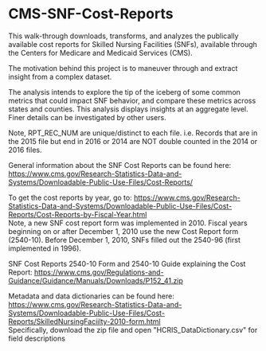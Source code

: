 # CMS-SNF-Cost-Reports

This walk-through downloads, transforms, and analyzes the publically available cost reports for Skilled Nursing Facilities (SNFs), available through the Centers for Medicare and Medicaid Services (CMS). 

The motivation behind this project is to maneuver through and extract insight from a complex dataset. 

The analysis intends to  explore the tip of the iceberg of some common metrics that could impact SNF behavior, and compare these metrics across states and counties. This analysis displays insights at an aggregate level. Finer details can be investigated by other users.

Note, RPT_REC_NUM are unique/distinct to each file. i.e. Records that are in the 2015 file but end in 2016 or 2014 are NOT double counted in the 2014 or 2016 files.

General information about the SNF Cost Reports can be found here:
<https://www.cms.gov/Research-Statistics-Data-and-Systems/Downloadable-Public-Use-Files/Cost-Reports/>

To get the cost reports by year, go to:
<https://www.cms.gov/Research-Statistics-Data-and-Systems/Downloadable-Public-Use-Files/Cost-Reports/Cost-Reports-by-Fiscal-Year.html>  
Note, a new SNF cost report form was implemented in 2010. Fiscal years beginning on or after December 1, 2010 use the new Cost Report form (2540-10). Before December 1, 2010, SNFs filled out the 2540-96 (first implemented in 1996).

SNF Cost Reports 2540-10 Form and 2540-10 Guide explaining the Cost Report:
<https://www.cms.gov/Regulations-and-Guidance/Guidance/Manuals/Downloads/P152_41.zip>

Metadata and data dictionaries can be found here:
https://www.cms.gov/Research-Statistics-Data-and-Systems/Downloadable-Public-Use-Files/Cost-Reports/SkilledNursingFaciilty-2010-form.html  
Specifically, download the zip file and open "HCRIS_DataDictionary.csv" for field descriptions
